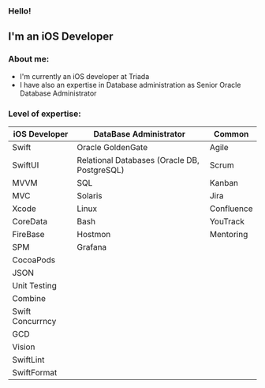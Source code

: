 ### Hello! 
I'm an iOS Developer 
---

### About me:
+ I'm currently an iOS developer at Triada
+ I have also an expertise in Database administration as Senior Oracle Database Administrator 

### Level of expertise:
| iOS Developer | DataBase Administrator | Common |
| --- | --- | --- |
| Swift |  Oracle GoldenGate | Agile |
| SwiftUI | Relational Databases (Oracle DB, PostgreSQL)  | Scrum |
| MVVM  | SQL | Kanban |
| MVC | Solaris | Jira | 
| Xcode | Linux | Confluence |
| CoreData | Bash | YouTrack |
| FireBase | Hostmon | Mentoring |
| SPM | Grafana | |
| CocoaPods |  | |
| JSON |  | |
| Unit Testing |  | |
| Combine | | |
| Swift Concurrncy | | |
| GCD | | |
| Vision | | | 
| SwiftLint | | |
| SwiftFormat | | |
